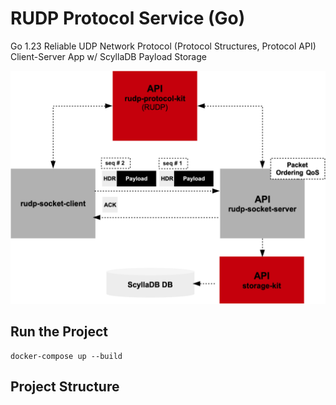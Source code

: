 # RUDP Protocol Service (Go)
Go 1.23 Reliable UDP Network Protocol (Protocol Structures, Protocol API) Client-Server App w/ ScyllaDB Payload Storage


![rudp-protocol-svc-arch](docs/rudp-protocol-arch.png)




## Run the Project

```shell
docker-compose up --build
```

## Project Structure
